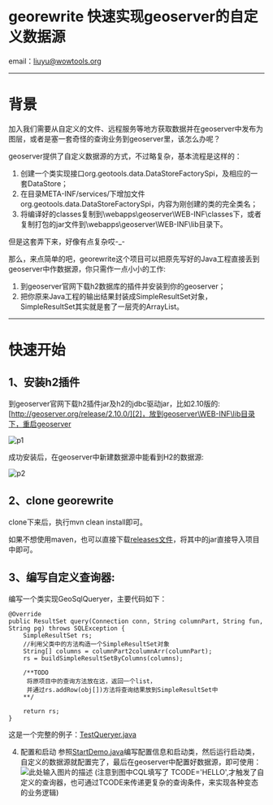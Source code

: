 # georewrite 快速实现geoserver的自定义数据源
email：[liuyu@wowtools.org][1]


----------


背景
==

加入我们需要从自定义的文件、远程服务等地方获取数据并在geoserver中发布为图层，或者是塞一套奇怪的查询业务到geoserver里，该怎么办呢？

geoserver提供了自定义数据源的方式，不过略复杂，基本流程是这样的：

 1. 创建一个类实现接口org.geotools.data.DataStoreFactorySpi，及相应的一套DataStore；
 2. 在目录META-INF/services/下增加文件org.geotools.data.DataStoreFactorySpi，内容为刚创建的类的完全类名；
 3. 将编译好的classes复制到<GeoServer install
path>\webapps\geoserver\WEB-INF\classes下，或者复制打包的jar文件到<GeoServer install path>\webapps\geoserver\WEB-INF\lib目录下。

但是这套弄下来，好像有点复杂哎-_-

那么，来点简单的吧，georewrite这个项目可以把原先写好的Java工程直接丢到geoserver中作数据源，你只需作一点小小的工作:

 1. 到geoserver官网下载h2数据库的插件并安装到你的geoserver；
 2. 把你原来Java工程的输出结果封装成SimpleResultSet对象，SimpleResultSet其实就是套了一层壳的ArrayList。


----------


快速开始
====

1、安装h2插件
------

 
到geoserver官网下载h2插件jar及h2的jdbc驱动jar，比如2.10版的:[http://geoserver.org/release/2.10.0/][2]，放到geoserver\WEB-INF\lib目录下，重启geoserver

![p1][3]
 
成功安装后，在geoserver中新建数据源中能看到H2的数据源:

![p2][4]

2、clone georewrite
------

 
clone下来后，执行mvn clean install即可。

如果不想使用maven，也可以直接下载[releases文件][7]，将其中的jar直接导入项目中即可。

3、编写自定义查询器:
------

编写一个类实现GeoSqlQueryer，主要代码如下：

    @Override
	public ResultSet query(Connection conn, String columnPart, String fun, String pg) throws SQLException {
		SimpleResultSet rs;
		//利用父类中的方法构造一个SimpleResultSet对象
		String[] columns = columnPart2columnArr(columnPart);
		rs = buildSimpleResultSetByColumns(columns);
		
		/**TODO
		 将原项目中的查询方法放在这，返回一个list，
		 并通过rs.addRow(obj[])方法将查询结果放到SimpleResultSet中
		**/
		
		return rs;
	}
	
这是一个完整的例子：[TestQueryer.java][8]

 4. 配置和启动
 参照[StartDemo.java][9]编写配置信息和启动类，然后运行启动类，自定义的数据源就配置完了，最后在geoserver中配置好数据源，即可使用：
![此处输入图片的描述][10]
(注意到图中CQL填写了 TCODE='HELLO',才触发了自定义的查询器，也可通过TCODE来传递更复杂的查询条件，来实现各种变态的业务逻辑)


  [1]: liuyu@wowtools.org
  [2]: http://geoserver.org/release/2.10.0/
  [3]: http://7xlvcv.com1.z0.glb.clouddn.com/6f1fa4c0-dd52-4a52-bbf2-e91143549761
  [4]: http://7xlvcv.com1.z0.glb.clouddn.com/405f47fa-81fb-44d0-ac3a-39a153dd8359
  [5]: https://github.com/codingmiao/catframe
  [6]: https://github.com/codingmiao/h2
  [7]: https://github.com/codingmiao/georewrite/releases
  [8]: https://github.com/codingmiao/georewrite/blob/master/georewrite/src/test/java/org/wowtools/georewrite/test/TestQueryer.java
  [9]: https://github.com/codingmiao/georewrite/blob/master/georewrite/src/test/java/org/wowtools/georewrite/test/StartDemo.java
  [10]: http://7xlvcv.com1.z0.glb.clouddn.com/1ef3364e-cff1-4772-b85b-974bcdfd4c6b
